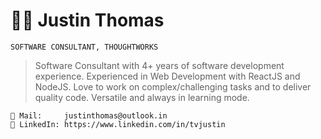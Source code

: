 # 👋🏻 Justin Thomas
```
SOFTWARE CONSULTANT, THOUGHTWORKS
```

>Software Consultant with 4+ years of software development experience.
Experienced in Web Development with ReactJS and NodeJS.
Love to work on complex/challenging tasks and to deliver quality code.
Versatile and always in learning mode.

```
🔗 Mail:     justinthomas@outlook.in
🔗 LinkedIn: https://www.linkedin.com/in/tvjustin
```
